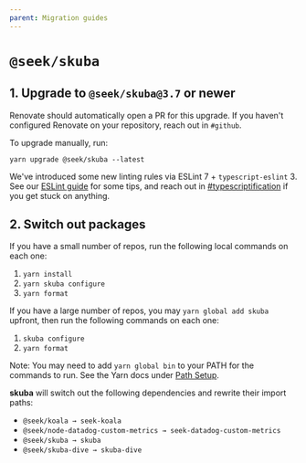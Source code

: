 ```yaml
---
parent: Migration guides
---
```


# `@seek/skuba`

## 1. Upgrade to `@seek/skuba@3.7` or newer

Renovate should automatically open a PR for this upgrade.
If you haven't configured Renovate on your repository,
reach out in `#github`.

To upgrade manually, run:

```shell
yarn upgrade @seek/skuba --latest
```

We've introduced some new linting rules via ESLint 7 + `typescript-eslint` 3.
See our [ESLint guide] for some tips, and reach out in [#typescriptification] if you get stuck on anything.

[eslint guide]: ../deep-dives/eslint.md
[#typescriptification]: https://slack.com/app_redirect?channel=CDCPCEPV3

## 2. Switch out packages

If you have a small number of repos,
run the following local commands on each one:

1. `yarn install`
1. `yarn skuba configure`
1. `yarn format`

If you have a large number of repos,
you may `yarn global add skuba` upfront,
then run the following commands on each one:

1. `skuba configure`
1. `yarn format`

Note: You may need to add `yarn global bin` to your PATH for the commands to run. See the Yarn docs under [Path Setup].

[path setup]: https://classic.yarnpkg.com/en/docs/install/#mac-stable

**skuba** will switch out the following dependencies and rewrite their import paths:

- `@seek/koala → seek-koala`
- `@seek/node-datadog-custom-metrics → seek-datadog-custom-metrics`
- `@seek/skuba → skuba`
- `@seek/skuba-dive → skuba-dive`
